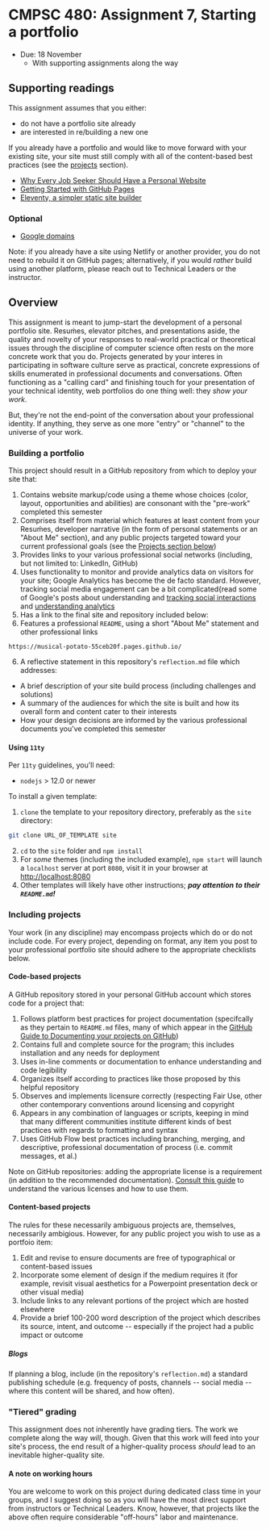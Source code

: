 # CMPSC 480: Assignment 7, Starting a portfolio
* Due: 18 November
  * With supporting assignments along the way

## Supporting readings

This assignment assumes that you either:

* do not have a portfolio site already
* are interested in re/building a new one

If you already have a portfolio and would like to move forward with your existing site, your site must still comply with all of the content-based best practices (see the [projects](#including-projects) section).

* [Why Every Job Seeker Should Have a Personal Website](https://www.forbes.com/sites/jacquelynsmith/2013/04/26/why-every-job-seeker-should-have-a-personal-website-and-what-it-should-include/)
* [Getting Started with GitHub Pages](https://guides.github.com/features/pages/)
* [Eleventy, a simpler static site builder](https://www.11ty.dev/)

### Optional

* [Google domains](https://domains.google/)
 
Note: if you already have a site using Netlify or another provider, you do not need to rebuild it on GitHub pages; alternatively, if you would _rather_ build using another platform, please reach out to Technical Leaders or the instructor.
 
## Overview
 
This assignment is meant to jump-start the development of a personal portfolio site. Resuḿes, elevator pitches, and  presentations  aside, the quality and novelty of your responses to real-world practical or theoretical issues through the discipline of computer science often rests on the more concrete work that you do. Projects generated by your interes in participating in software culture serve as practical, concrete expressions of skills enumerated in professional documents and conversations. Often functioning as a "calling card" and finishing touch for your presentation of your technical identity, web portfolios do one thing well: they _show your work_.

But, they're not the end-point of the conversation about your professional identity. If anything, they serve as one more "entry" or "channel" to the universe of your work.

### Building a portfolio

This project should result in a GitHub repository from which to deploy your site that:

1. Contains website markup/code using a theme whose choices (color, layout, opportunities and abilities) are consonant with the "pre-work" completed this semester
2. Comprises itself from material which features at least content from your Resuḿes, developer narrative (in the form of personal statements or an "About Me" section), and any public projects targeted toward your current professional goals (see the [Projects section below](#including-projects))
3. Provides links to your various professional social networks (including, but not limited to: LinkedIn, GitHub)
4. Uses functionality to monitor and provide analytics data on visitors for your site; Google Analytics has become the de facto standard. However, tracking social media engagement can be a bit complicated{read some of Google's posts about understanding and [tracking social interactions](https://support.google.com/analytics/answer/6209874) and [understanding analytics](https://developers.google.com/analytics/devguides/collection/analyticsjs/social-interactions)
5. Has a link to the final site and repository included below:
6. Features a professional `README`, using a short "About Me" statement and other professional links

`https://musical-potato-55ceb20f.pages.github.io/`

6. A reflective statement in this repository's `reflection.md` file which addresses:

* A brief description of your site build process (including challenges and solutions)
* A summary of the audiences for which the site is built and how its overall form and content cater to their interests
* How your design decisions are informed by the various professional documents you've completed this semester

#### Using `11ty`

Per `11ty` guidelines, you'll need:

* `nodejs` > 12.0 or newer

To install a given template:

1. `clone` the template to your repository directory, preferably as the `site` directory:

```bash
git clone URL_OF_TEMPLATE site
```

2. `cd` to the `site` folder and `npm install`
3. For _some_ themes (including the included example), `npm start` will launch a `localhost` server at port `8080`, visit it in your browser at [http://localhost:8080](http://localhost:8080)
4. Other templates will likely have other instructions; **_pay attention to their `README.md`!_**

### Including projects

Your work (in any discipline) may encompass projects which do or do not include code. For every project, depending on format, any item you post to your professional portfolio site should adhere to the appropriate checklists below.

#### Code-based projects

A GitHub repository stored in your personal GitHub account which stores code for a project that:

1. Follows platform best practices for project documentation (specifcally as they pertain to `README.md` files, many of which appear in the [GitHub Guide to Documenting your projects on GitHub](https://guides.github.com/features/wikis/))
2. Contains full and complete source for the program; this includes installation and any needs for deployment
3. Uses in-line comments or documentation to enhance understanding and code legibility
4. Organizes itself according to practices like those proposed by this helpful repository
5. Observes and implements licensure correctly (respecting Fair Use, other other contemporary conventions around licensing and copyright
6. Appears in any combination of languages or scripts, keeping in mind that many different communities institute different kinds of best practices with regards to formatting and syntax
7. Uses GitHub Flow best practices including branching, merging, and descriptive, professional documentation of process (i.e. commit messages, et al.)

Note on GitHub repositories: adding the appropriate license is a requirement (in addition to the recommended documentation). [Consult this guide](https://choosealicense.com/) to understand the various licenses and how to use them.

#### Content-based projects

The rules for these necessarily ambiguous projects are, themselves, necessarily ambigious. However, for any public project you wish to use as a portfoio item:

1. Edit and revise to ensure documents are free of typographical or content-based issues
2. Incorporate some element of design if the medium requires it (for example, revisit visual aesthetics for a Powerpoint presentation deck or other visual media)
3. Include links to any relevant portions of the project which are hosted elsewhere
4. Provide a brief 100-200 word description of the project which describes its source, intent, and outcome -- especially if the project had a public impact or outcome

##### Blogs

If planning a blog, include (in the repository's `reflection.md`) a standard publishing schedule (e.g. frequency of posts, channels -- social media -- where this content will be shared, and how often).

### "Tiered" grading

This assignment does not inherently have grading tiers. The work we complete along the way _will_, though. Given that this work will feed into your site's process, the end result of a higher-quality process _should_ lead to an inevitable higher-quality site.

#### A note on working hours

You are welcome to work on this project during dedicated class time in your groups, and I suggest doing so as you will have the most direct support from instructors or Technical Leaders. Know, however, that projects like the above often require considerable "off-hours" labor and maintenance.
